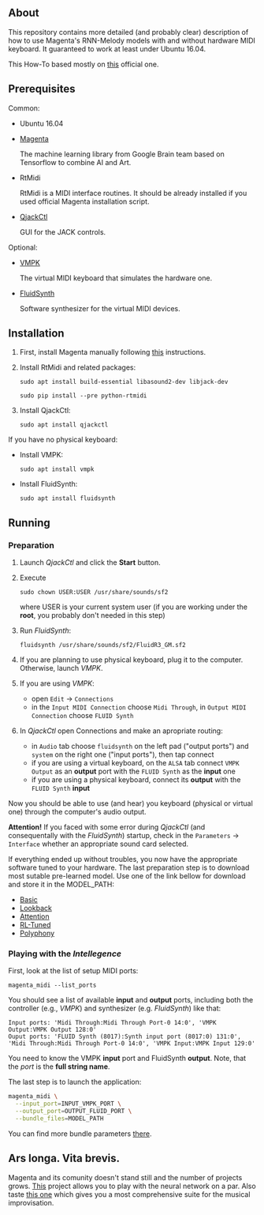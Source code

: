 ## About
This repository contains more detailed (and probably clear) description of how to use Magenta's RNN-Melody models with and without hardware MIDI keyboard. It guaranteed to work at least under Ubuntu 16.04.

This How-To based mostly on [this](https://github.com/tensorflow/magenta/blob/master/magenta/interfaces/midi/README.md) official one.

## Prerequisites
Common:

* Ubuntu 16.04
* [Magenta](https://github.com/tensorflow/magenta)

    The machine learning library from Google Brain team based on Tensorflow to combine AI and Art.

* RtMidi

    RtMidi is a MIDI interface routines. It should be already installed if you used official Magenta installation script.

* [QjackCtl](https://qjackctl.sourceforge.io/)

    GUI for the JACK controls.

Optional:

* [VMPK](http://vmpk.sourceforge.net/)

    The virtual MIDI keyboard that simulates the hardware one.

* [FluidSynth](http://www.fluidsynth.org/)

    Software synthesizer for the virtual MIDI devices.

## Installation
1. First, install Magenta manually following [this](https://github.com/tensorflow/magenta#automated-install) instructions.

2. Install RtMidi and related packages:

    `sudo apt install build-essential libasound2-dev libjack-dev`

    `sudo pip install --pre python-rtmidi`

3. Install QjackCtl:

    `sudo apt install qjackctl`

If you have no physical keyboard:

* Install VMPK:

    `sudo apt install vmpk`

* Install FluidSynth:

    `sudo apt install fluidsynth`

## Running
### Preparation
1. Launch *QjackCtl* and click the **Start** button.

2. Execute

    `sudo chown USER:USER /usr/share/sounds/sf2`

    where USER is your current system user (if you are working under the **root**, you probably don't needed in this step)

3. Run *FluidSynth*:

    `fluidsynth /usr/share/sounds/sf2/FluidR3_GM.sf2`

4. If you are planning to use physical keyboard, plug it to the computer. Otherwise, launch *VMPK*.

5. If you are using *VMPK*:
    * open `Edit` -> `Connections`
    * in the `Input MIDI Connection` choose `Midi Through`, in `Output MIDI Connection` choose `FLUID Synth`

6. In *QjackCtl* open Connections and make an apropriate routing:
    * in `Audio` tab choose `fluidsynth` on the left pad ("output ports") and `system` on the right one ("input ports"), then tap connect
    * if you are using a virtual keyboard, on the `ALSA` tab connect `VMPK Output` as an **output** port with the `FLUID Synth` as the **input** one
    * if you are using a physical keyboard, connect its **output** with the `FLUID Synth` **input**

Now you should be able to use (and hear) you keyboard (physical or virtual one) through the computer's audio output.

**Attention!** If you faced with some error during *QjackCtl* (and consequentally with the *FluidSynth*) startup, check in the `Parameters` -> `Interface` whether an appropriate sound card selected.

If everything ended up without troubles, you now have the appropriate software tuned to your hardware. The last preparation step is to download most sutable pre-learned model. Use one of the link bellow for download and store it in the MODEL_PATH:

* [Basic](http://download.magenta.tensorflow.org/models/basic_rnn.mag)
* [Lookback](http://download.magenta.tensorflow.org/models/lookback_rnn.mag)
* [Attention](http://download.magenta.tensorflow.org/models/attention_rnn.mag)
* [RL-Tuned](http://download.magenta.tensorflow.org/models/rl_rnn.mag)
* [Polyphony](http://download.magenta.tensorflow.org/models/polyphony_rnn.mag)

### Playing with the *Intellegence*

First, look at the list of setup MIDI ports:

`magenta_midi --list_ports`

You should see a list of available **input** and **output** ports, including both the controller (e.g., *VMPK*) and synthesizer (e.g. *FluidSynth*) like that:

    Input ports: 'Midi Through:Midi Through Port-0 14:0', 'VMPK Output:VMPK Output 128:0'
    Ouput ports: 'FLUID Synth (8017):Synth input port (8017:0) 131:0', 'Midi Through:Midi Through Port-0 14:0', 'VMPK Input:VMPK Input 129:0'
You need to know the VMPK **input** port and FluidSynth **output**. Note, that the *port* is the **full string name**.

The last step is to launch the application:

```bash
magenta_midi \
  --input_port=INPUT_VMPK_PORT \
  --output_port=OUTPUT_FLUID_PORT \
  --bundle_files=MODEL_PATH
```
You can find more bundle parameters [there](https://github.com/tensorflow/magenta/blob/master/magenta/models/melody_rnn/README.md).

## Ars longa. Vita brevis.
Magenta and its comunity doesn't stand still and the number of projects grows. [This](https://github.com/googlecreativelab/aiexperiments-ai-duet) project allows you to play with the neural network on a par. Also taste [this one](https://github.com/tensorflow/magenta/tree/master/magenta/demos/NIPS_2016) which gives you a most comprehensive suite for the musical improvisation.